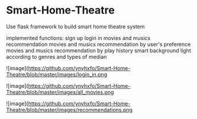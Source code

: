 # Smart-Home-Theatre
Use flask framework to build smart home theatre system

implemented functions:
sign up
login in
movies and musics recommendation
movies and musics recommendation by user's preference
movies and musics recommendation by play history
smart background light according to genres and types of median

![image](https://github.com/ynyhxfo/Smart-Home-Theatre/blob/master/images/login_in.png

![image](https://github.com/ynyhxfo/Smart-Home-Theatre/blob/master/images/all_movies.png

![image](https://github.com/ynyhxfo/Smart-Home-Theatre/blob/master/images/recommendations.png
